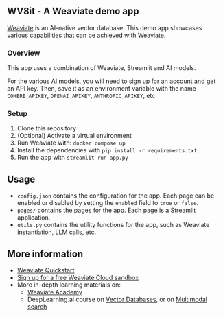 ## WV8it - A Weaviate demo app

[Weaviate](https://weaviate.io/developers/weaviate) is an AI-native vector database. This demo app showcases various capabilities that can be achieved with Weaviate.

### Overview

This app uses a combination of Weaviate, Streamlit and AI models.

For the various AI models, you will need to sign up for an account and get an API key. Then, save it as an environment variable with the name `COHERE_APIKEY`, `OPENAI_APIKEY`, `ANTHROPIC_APIKEY`, etc.

### Setup

1. Clone this repository
1. (Optional) Activate a virtual environment
1. Run Weaviate with: `docker compose up`
1. Install the dependencies with `pip install -r requirements.txt`
1. Run the app with `streamlit run app.py`

## Usage

- `config.json` contains the configuration for the app. Each page can be enabled or disabled by setting the `enabled` field to `true` or `false`.
- `pages/` contains the pages for the app. Each page is a Streamlit application.
- `utils.py` contains the utility functions for the app, such as Weaviate instantiation, LLM calls, etc.

## More information

- [Weaviate Quickstart](https://weaviate.io/developers/weaviate/quickstart)
- [Sign up for a free Weaviate Cloud sandbox](https://console.weaviate.cloud/)
- More in-depth learning materials on:
    - [Weaviate Academy](https://weaviate.io/developers/academy)
    - DeepLearning.ai course on [Vector Databases](https://www.deeplearning.ai/short-courses/vector-databases-embeddings-applications/), or on [Multimodal search](https://www.deeplearning.ai/short-courses/building-multimodal-search-and-rag/)
